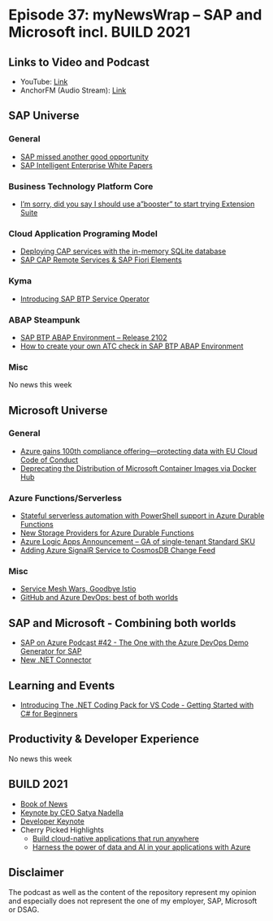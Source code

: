 # Episode 37: myNewsWrap – SAP and Microsoft incl. BUILD 2021

## Links to Video and Podcast

* YouTube: [Link](https://youtu.be/FEdg_SixKPs)
* AnchorFM (Audio Stream): [Link](https://anchor.fm/christian-lechner/episodes/myNewsWrap--SAP-and-Microsoft-Episode-37-incl--BUILD-2021-e11odgi)

## SAP Universe

### General

* [SAP missed another good opportunity](https://www.itsfullofstars.de/2021/05/sap-missed-another-good-opportunity/)
* [SAP Intelligent Enterprise White Papers](https://blogs.sap.com/2021/05/26/sap-intelligent-enterprise-industry-white-papers/)

### Business Technology Platform Core

* [I’m sorry, did you say I should use a”booster” to start trying Extension Suite](https://blogs.sap.com/2021/05/21/im-sorry-did-you-say-i-should-use-abooster-to-start-trying-extension-suite/)

### Cloud Application Programing Model

* [Deploying CAP services with the in-memory SQLite database](https://blogs.sap.com/2021/05/24/deploying-cap-services-with-the-in-memory-sqlite-database/)
* [SAP CAP Remote Services & SAP Fiori Elements](https://blogs.sap.com/2021/05/20/sap-cap-remote-services-sap-fiori-elements/)

### Kyma

* [Introducing SAP BTP Service Operator](https://blogs.sap.com/2021/05/27/introducing-sap-btp-service-operator/)

### ABAP Steampunk

* [SAP BTP ABAP Environment – Release 2102](https://blogs.sap.com/2021/02/24/sap-business-technology-platform-abap-environment-release-2102/)
* [How to create your own ATC check in SAP BTP ABAP Environment](https://blogs.sap.com/2021/05/25/how-to-create-your-own-atc-check-in-sap-btp-abap-environment/)

### Misc

No news this week

## Microsoft Universe

### General

* [Azure gains 100th compliance offering—protecting data with EU Cloud Code of Conduct](https://azure.microsoft.com/de-de/blog/azure-gains-100th-compliance-offering-protecting-data-with-eu-cloud-code-of-conduct?WT.mc_id=AZ-MVP-5004195)
* [Deprecating the Distribution of Microsoft Container Images via Docker Hub](https://techcommunity.microsoft.com/t5/azure-developer-community-blog/deprecating-the-distribution-of-microsoft-container-images-via/ba-p/2366861?WT.mc_id=DT-MVP-5004195)

### Azure Functions/Serverless

* [Stateful serverless automation with PowerShell support in Azure Durable Functions](https://techcommunity.microsoft.com/t5/apps-on-azure/stateful-serverless-automation-with-powershell-support-in-azure/ba-p/2384942?WT.mc_id=DT-MVP-5004195)
* [New Storage Providers for Azure Durable Functions](https://techcommunity.microsoft.com/t5/apps-on-azure/new-storage-providers-for-azure-durable-functions/ba-p/2382044?WT.mc_id=DT-MVP-5004195)
* [Azure Logic Apps Announcement – GA of single-tenant Standard SKU](https://techcommunity.microsoft.com/t5/azure-developer-community-blog/azure-logic-apps-announcement-ga-of-single-tenant-standard-sku/ba-p/2382460?WT.mc_id=DT-MVP-5004195)
* [Adding Azure SignalR Service to CosmosDB Change Feed](https://h-savran.blogspot.com/2019/09/adding-azure-signalr-service-to.html)

### Misc

* [Service Mesh Wars, Goodbye Istio](https://medium.com/polymatic-systems/service-mesh-wars-goodbye-istio-b047d9e533c7)
* [GitHub and Azure DevOps: best of both worlds](https://devopsjournal.io/blog/2021/04/23/GitHub-and-Azure-DevOps-best-of-both-worlds)

## SAP and Microsoft - Combining both worlds

* [SAP on Azure Podcast #42 - The One with the Azure DevOps Demo Generator for SAP](https://youtu.be/C3ifXk4zF4s)
* [New .NET Connector](https://twitter.com/david_burg/status/1395821116652806145)

## Learning and Events

* [Introducing The .NET Coding Pack for VS Code - Getting Started with C# for Beginners](https://www.hanselman.com/blog/introducing-the-net-coding-pack-for-vs-code-getting-started-with-c-for-beginners)

## Productivity & Developer Experience

No news this week

## BUILD 2021

* [Book of News](https://news.microsoft.com/build-2021-book-of-news/)
* [Keynote by CEO Satya Nadella](https://news.microsoft.com/build2021/)
* [Developer Keynote](https://youtu.be/EWYYgEkGJfs)
* Cherry Picked Highlights
  * [Build cloud-native applications that run anywhere](https://azure.microsoft.com/en-us/blog/build-cloudnative-applications-that-run-anywhere?WT.mc_id=DT-MVP-5004195)
  * [Harness the power of data and AI in your applications with Azure](https://azure.microsoft.com/en-us/blog/harness-the-power-of-data-and-ai-in-your-applications-with-azure?WT.mc_id=DT-MVP-5004195)
  
## Disclaimer

The podcast as well as the content of the repository represent my opinion and especially does not represent the one of my employer, SAP, Microsoft or DSAG.